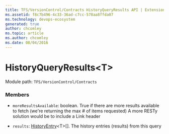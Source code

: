 ```yaml
---
title: TFS/VersionControl/Contracts HistoryQueryResults API | Extensions for Azure DevOps Services
ms.assetid: f8c7b496-4c33-36ad-c7cc-578aa8ffda07
ms.technology: devops-ecosystem
generated: true
author: chcomley
ms.topic: article
ms.author: chcomley
ms.date: 08/04/2016
---
```


# HistoryQueryResults&lt;T&gt;

Module path: `TFS/VersionControl/Contracts`

### Members

- `moreResultsAvailable`: boolean. True if there are more results available to fetch (we&#x27;re returning the max # of items requested) A more RESTy solution would be to include a Link header

- `results`: [HistoryEntry](../../../TFS/VersionControl/Contracts/HistoryEntry.md)&lt;T&gt;[]. The history entries (results) from this query
